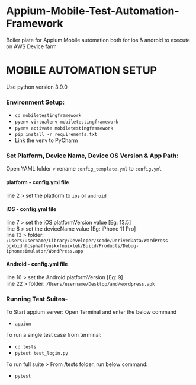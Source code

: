 # Appium-Mobile-Test-Automation-Framework
Boiler plate for Appium Mobile automation both for ios &amp; android to execute on AWS Device farm

# MOBILE AUTOMATION SETUP


Use python version 3.9.0

### Environment Setup:

* `cd mobiletestingframework`
* `pyenv virtualenv mobiletestingframework`
* `pyenv activate mobiletestingframework`
* `pip install -r requirements.txt`
* Link the venv to PyCharm

### Set Platform, Device Name, Device OS Version & App Path:

Open YAML folder > rename `config_template.yml` to `config.yml`<br />

#### platform - config.yml file
line 2 > set the platform to `ios` or `android`<br />

#### iOS - config.yml file
line 7 > set the iOS platformVersion value [Eg: 13.5]<br />
line 8 > set the deviceName value [Eg: iPhone 11 Pro]<br />
line 13 > folder: `/Users/username/Library/Developer/Xcode/DerivedData/WordPress-bgxbidnfcsphaffyuskxfnuixlek/Build/Products/Debug-iphonesimulator/WordPress.app`<br />

#### Android - config.yml file
line 16 > set the Android platformVersion [Eg: 9]<br />
line 22 > folder: `/Users/username/Desktop/and/wordpress.apk`<br />


### Running Test Suites-

To Start appium server:
Open Terminal and enter the below command
* `appium`

To run a single test case from terminal:<br />
* `cd tests`<br />
* `pytest test_login.py`<br />

To run full suite > From /tests folder, run below command:<br />
* `pytest`<br />
